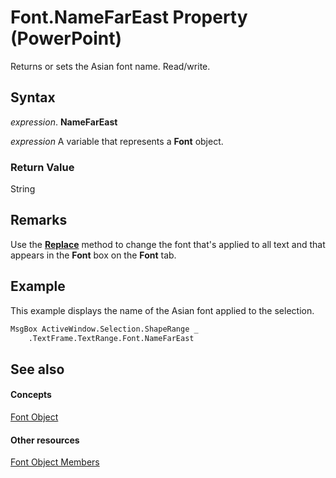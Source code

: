 
# Font.NameFarEast Property (PowerPoint)

Returns or sets the Asian font name. Read/write.


## Syntax

 _expression_. **NameFarEast**

 _expression_ A variable that represents a **Font** object.


### Return Value

String


## Remarks

Use the  **[Replace](666bcfad-b87e-b63b-70c1-ca0873cf9f94.md)** method to change the font that's applied to all text and that appears in the **Font** box on the **Font** tab.


## Example

This example displays the name of the Asian font applied to the selection.


```vb
MsgBox ActiveWindow.Selection.ShapeRange _
    .TextFrame.TextRange.Font.NameFarEast
```


## See also


#### Concepts


[Font Object](ad62daaa-01a5-36cc-5451-e0da0134ac95.md)
#### Other resources


[Font Object Members](a2043117-2222-dad3-d73c-0e9d5591c9be.md)
